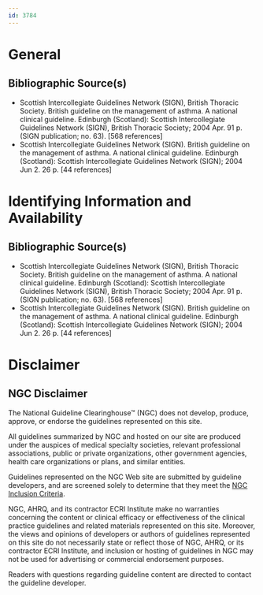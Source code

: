 ```yaml
---
id: 3784
---
```


# General

## Bibliographic Source(s)

- Scottish Intercollegiate Guidelines Network (SIGN), British Thoracic Society. British guideline on the management of asthma. A national clinical guideline. Edinburgh (Scotland): Scottish Intercollegiate Guidelines Network (SIGN), British Thoracic Society; 2004 Apr. 91 p. (SIGN publication; no. 63). [568 references]
- Scottish Intercollegiate Guidelines Network (SIGN). British guideline on the management of asthma. A national clinical guideline. Edinburgh (Scotland): Scottish Intercollegiate Guidelines Network (SIGN); 2004 Jun 2. 26 p. [44 references]

# Identifying Information and Availability

## Bibliographic Source(s)

- Scottish Intercollegiate Guidelines Network (SIGN), British Thoracic Society. British guideline on the management of asthma. A national clinical guideline. Edinburgh (Scotland): Scottish Intercollegiate Guidelines Network (SIGN), British Thoracic Society; 2004 Apr. 91 p. (SIGN publication; no. 63). [568 references]
- Scottish Intercollegiate Guidelines Network (SIGN). British guideline on the management of asthma. A national clinical guideline. Edinburgh (Scotland): Scottish Intercollegiate Guidelines Network (SIGN); 2004 Jun 2. 26 p. [44 references]

# Disclaimer

## NGC Disclaimer

The National Guideline Clearinghouse™ (NGC) does not develop, produce, approve, or endorse the guidelines represented on this site.

All guidelines summarized by NGC and hosted on our site are produced under the auspices of medical specialty societies, relevant professional associations, public or private organizations, other government agencies, health care organizations or plans, and similar entities.

Guidelines represented on the NGC Web site are submitted by guideline developers, and are screened solely to determine that they meet the [NGC Inclusion Criteria](/help-and-about/summaries/inclusion-criteria).

NGC, AHRQ, and its contractor ECRI Institute make no warranties concerning the content or clinical efficacy or effectiveness of the clinical practice guidelines and related materials represented on this site. Moreover, the views and opinions of developers or authors of guidelines represented on this site do not necessarily state or reflect those of NGC, AHRQ, or its contractor ECRI Institute, and inclusion or hosting of guidelines in NGC may not be used for advertising or commercial endorsement purposes.

Readers with questions regarding guideline content are directed to contact the guideline developer.

